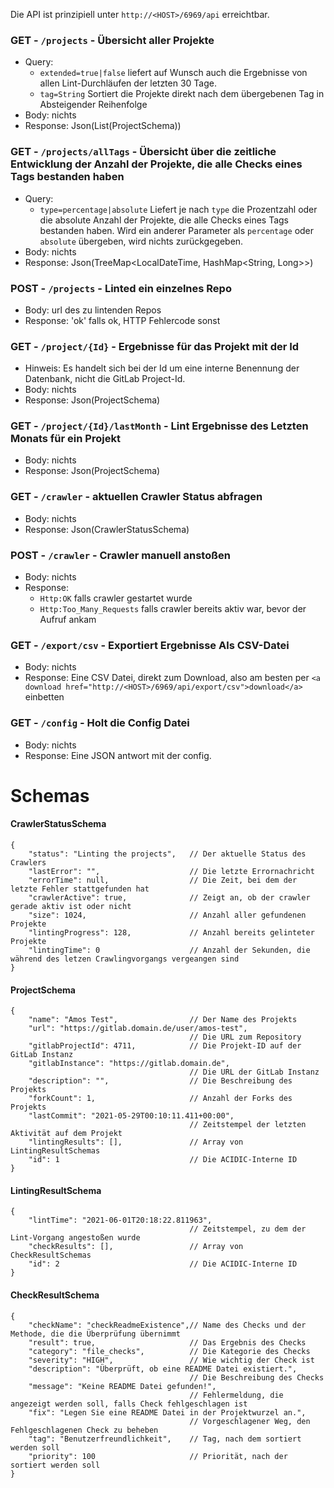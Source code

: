 Die API ist prinzipiell unter `http://<HOST>/6969/api` erreichtbar.

### GET - `/projects` - Übersicht aller Projekte
* Query: 
    * `extended=true|false` liefert auf Wunsch auch die Ergebnisse von allen Lint-Durchläufen der letzten 30 Tage.
    * `tag=String` Sortiert die Projekte direkt nach dem übergebenen Tag in Absteigender Reihenfolge
* Body: nichts
* Response: Json(List(ProjectSchema))

### GET - `/projects/allTags` - Übersicht über die zeitliche Entwicklung der Anzahl der Projekte, die alle Checks eines Tags bestanden haben
* Query:
    * `type=percentage|absolute` Liefert je nach `type` die Prozentzahl oder die absolute Anzahl der Projekte, die alle Checks eines Tags bestanden haben. Wird ein anderer Parameter als `percentage` oder `absolute` übergeben, wird nichts zurückgegeben.
* Body: nichts
* Response: Json(TreeMap<LocalDateTime, HashMap<String, Long>>) 

### POST - `/projects` - Linted ein einzelnes Repo
* Body: url des zu lintenden Repos
* Response: 'ok' falls ok, HTTP Fehlercode sonst

### GET - `/project/{Id}` - Ergebnisse für das Projekt mit der Id
* Hinweis: Es handelt sich bei der Id um eine interne Benennung der Datenbank, nicht die GitLab Project-Id.
* Body: nichts
* Response: Json(ProjectSchema)

### GET - `/project/{Id}/lastMonth` - Lint Ergebnisse des Letzten Monats für ein Projekt
* Body: nichts
* Response: Json(ProjectSchema)

### GET - `/crawler` - aktuellen Crawler Status abfragen
* Body: nichts
* Response: Json(CrawlerStatusSchema)

### POST - `/crawler` - Crawler manuell anstoßen
* Body: nichts
* Response: 
  * `Http:OK` falls crawler gestartet wurde
  * `Http:Too_Many_Requests` falls crawler bereits aktiv war, bevor der Aufruf ankam

### GET - `/export/csv` - Exportiert Ergebnisse Als CSV-Datei
* Body: nichts
* Response: Eine CSV Datei, direkt zum Download, also am besten per `<a download href="http://<HOST>/6969/api/export/csv">download</a>` einbetten

### GET - `/config` - Holt die Config Datei
* Body: nichts
* Response: Eine JSON antwort mit der config.

# Schemas
#### CrawlerStatusSchema
```jsonc
{
    "status": "Linting the projects",   // Der aktuelle Status des Crawlers
    "lastError": "",                    // Die letzte Errornachricht
    "errorTime": null,                  // Die Zeit, bei dem der letzte Fehler stattgefunden hat
    "crawlerActive": true,              // Zeigt an, ob der crawler gerade aktiv ist oder nicht
    "size": 1024,                       // Anzahl aller gefundenen Projekte
    "lintingProgress": 128,             // Anzahl bereits gelinteter Projekte
    "lintingTime": 0                    // Anzahl der Sekunden, die während des letzen Crawlingvorgangs vergeangen sind
}
```

#### ProjectSchema
```jsonc
{
    "name": "Amos Test",                // Der Name des Projekts
    "url": "https://gitlab.domain.de/user/amos-test", 
                                        // Die URL zum Repository
    "gitlabProjectId": 4711,            // Die Projekt-ID auf der GitLab Instanz
    "gitlabInstance": "https://gitlab.domain.de", 
                                        // Die URL der GitLab Instanz
    "description": "",                  // Die Beschreibung des Projekts
    "forkCount": 1,                     // Anzahl der Forks des Projekts
    "lastCommit": "2021-05-29T00:10:11.411+00:00", 
                                        // Zeitstempel der letzten Aktivität auf dem Projekt
    "lintingResults": [],               // Array von LintingResultSchemas
    "id": 1                             // Die ACIDIC-Interne ID
}
```

#### LintingResultSchema
```jsonc
{
    "lintTime": "2021-06-01T20:18:22.811963", 
                                        // Zeitstempel, zu dem der Lint-Vorgang angestoßen wurde
    "checkResults": [],                 // Array von CheckResultSchemas
    "id": 2                             // Die ACIDIC-Interne ID
}
```

#### CheckResultSchema
```jsonc
{
    "checkName": "checkReadmeExistence",// Name des Checks und der Methode, die die Überprüfung übernimmt
    "result": true,                     // Das Ergebnis des Checks
    "category": "file_checks",          // Die Kategorie des Checks
    "severity": "HIGH",                 // Wie wichtig der Check ist
    "description": "Überprüft, ob eine README Datei existiert.", 
                                        // Die Beschreibung des Checks
    "message": "Keine README Datei gefunden!", 
                                        // Fehlermeldung, die angezeigt werden soll, falls Check fehlgeschlagen ist
    "fix": "Legen Sie eine README Datei in der Projektwurzel an.", 
                                        // Vorgeschlagener Weg, den Fehlgeschlagenen Check zu beheben 
    "tag": "Benutzerfreundlichkeit",    // Tag, nach dem sortiert werden soll
    "priority": 100                     // Priorität, nach der sortiert werden soll
}
```





